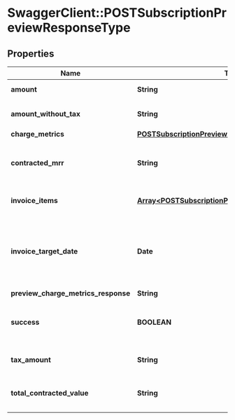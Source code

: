 # SwaggerClient::POSTSubscriptionPreviewResponseType

## Properties
Name | Type | Description | Notes
------------ | ------------- | ------------- | -------------
**amount** | **String** | Invoice amount.  | [optional] 
**amount_without_tax** | **String** | Invoice amount minus tax.  | [optional] 
**charge_metrics** | [**POSTSubscriptionPreviewResponseTypeChargeMetrics**](POSTSubscriptionPreviewResponseTypeChargeMetrics.md) |  | [optional] 
**contracted_mrr** | **String** | Monthly recurring revenue of the subscription.  | [optional] 
**invoice_items** | [**Array&lt;POSTSubscriptionPreviewInvoiceItemsType&gt;**](POSTSubscriptionPreviewInvoiceItemsType.md) | Container for invoice items.  | [optional] 
**invoice_target_date** | **Date** | Date through which charges are calculated on the invoice, as yyyy-mm-dd.  | [optional] 
**preview_charge_metrics_response** | **String** |  | [optional] 
**success** | **BOOLEAN** | Returns &#x60;true&#x60; if the request was processed successfully.  | [optional] 
**tax_amount** | **String** | Tax amount on the invoice.  | [optional] 
**total_contracted_value** | **String** | Total contracted value of the subscription.  | [optional] 


